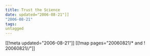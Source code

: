 ```yaml
---
title: Trust the Science
date: updated="2006-08-21"]]
"2006-08-21"
tags:
untagged
---
```

[[!meta updated="2006-08-21"]]
[[!map pages="20060821/* and ! 20060821/*/*"]]
